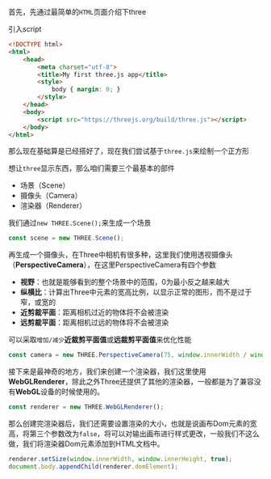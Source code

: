 首先，先通过最简单的`HTML`页面介绍下three

引入script

```html
<!DOCTYPE html>
<html>
	<head>
		<meta charset="utf-8">
		<title>My first three.js app</title>
		<style>
			body { margin: 0; }
		</style>
	</head>
	<body>
		<script src="https://threejs.org/build/three.js"></script>
	</body>
</html>
```

那么现在基础算是已经搭好了，现在我们尝试基于`three.js`来绘制一个正方形

想让`three`显示东西，那么咱们需要三个最基本的部件

* 场景（Scene）
* 摄像头（Camera）
* 渲染器（Renderer）

我们通过`new THREE.Scene();`来生成一个场景

```js
const scene = new THREE.Scene();
```

再生成一个摄像头，在Three中相机有很多种，这里我们使用透视摄像头（**PerspectiveCamera**），在这里PerspectiveCamera有四个参数

* **视野**：也就是能够看到的整个场景中的范围，0为最小反之越来越大
* **纵横比**：计算出Three中元素的宽高比例，以显示正常的图形，而不是过于窄，或宽的
* **近剪裁平面**：距离相机过近的物体将不会被渲染
* **远剪裁平面**：距离相机过远的物体将不会被渲染

可以采取`增加/减少`**近裁剪平面值**或**远裁剪平面值**来优化性能

```js
const camera = new THREE.PerspectiveCamera(75, window.innerWidth / window.innerHeight, 0.1, 1000);
```

接下来是最神奇的地方，我们来创建一个渲染器，我们这里使用**WebGLRenderer**，除此之外Three还提供了其他的渲染器，一般都是为了兼容没有**WebGL**设备的时候使用的。

```js
const renderer = new THREE.WebGLRenderer();
```

那么创建完渲染器后，我们还需要设置渲染的大小，也就是说画布Dom元素的宽高，将第三个参数改为`false`，将可以对输出画布进行样式更改，一般我们不这么做，我们将渲染器Dom元素添加到HTML文档中。

```js
renderer.setSize(window.innerWidth, window.innerHeight, true);
document.body.appendChild(renderer.domElement);
```

